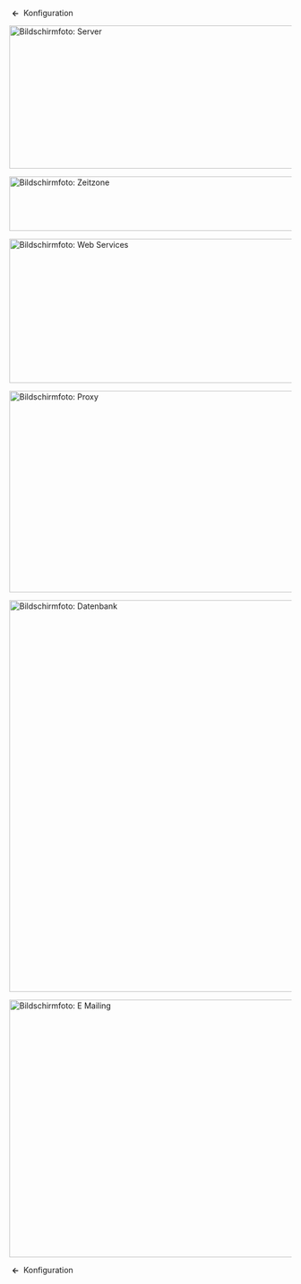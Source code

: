 <!-- Filename: Help4.x:Site_Global_Configuration_Server / Display title: Konfiguration: Server -->

 **←** 
Konfiguration

<img
src="https://docs.joomla.org/images/thumb/7/78/Help-4x-Global-Configuration-server-subscreen-de.png/800px-Help-4x-Global-Configuration-server-subscreen-de.png"
decoding="async"
srcset="https://docs.joomla.org/images/thumb/7/78/Help-4x-Global-Configuration-server-subscreen-de.png/1200px-Help-4x-Global-Configuration-server-subscreen-de.png 1.5x, https://docs.joomla.org/images/thumb/7/78/Help-4x-Global-Configuration-server-subscreen-de.png/1600px-Help-4x-Global-Configuration-server-subscreen-de.png 2x"
data-file-width="1881" data-file-height="600" width="800" height="255"
alt="Bildschirmfoto: Server" />

<img
src="https://docs.joomla.org/images/thumb/6/63/Help-4x-Global-Configuration-server-location-subscreen-de.png/800px-Help-4x-Global-Configuration-server-location-subscreen-de.png"
decoding="async"
srcset="https://docs.joomla.org/images/thumb/6/63/Help-4x-Global-Configuration-server-location-subscreen-de.png/1200px-Help-4x-Global-Configuration-server-location-subscreen-de.png 1.5x, https://docs.joomla.org/images/thumb/6/63/Help-4x-Global-Configuration-server-location-subscreen-de.png/1600px-Help-4x-Global-Configuration-server-location-subscreen-de.png 2x"
data-file-width="1882" data-file-height="228" width="800" height="97"
alt="Bildschirmfoto: Zeitzone" />

<img
src="https://docs.joomla.org/images/thumb/d/d3/Help-4x-Global-Configuration-server-webservices-subscreen-de.png/800px-Help-4x-Global-Configuration-server-webservices-subscreen-de.png"
decoding="async"
srcset="https://docs.joomla.org/images/thumb/d/d3/Help-4x-Global-Configuration-server-webservices-subscreen-de.png/1200px-Help-4x-Global-Configuration-server-webservices-subscreen-de.png 1.5x, https://docs.joomla.org/images/thumb/d/d3/Help-4x-Global-Configuration-server-webservices-subscreen-de.png/1600px-Help-4x-Global-Configuration-server-webservices-subscreen-de.png 2x"
data-file-width="1881" data-file-height="604" width="800" height="257"
alt="Bildschirmfoto: Web Services" />

<img
src="https://docs.joomla.org/images/thumb/7/75/Help-4x-Global-Configuration-server-proxy-subscreen-de.png/800px-Help-4x-Global-Configuration-server-proxy-subscreen-de.png"
decoding="async"
srcset="https://docs.joomla.org/images/thumb/7/75/Help-4x-Global-Configuration-server-proxy-subscreen-de.png/1200px-Help-4x-Global-Configuration-server-proxy-subscreen-de.png 1.5x, https://docs.joomla.org/images/thumb/7/75/Help-4x-Global-Configuration-server-proxy-subscreen-de.png/1600px-Help-4x-Global-Configuration-server-proxy-subscreen-de.png 2x"
data-file-width="1882" data-file-height="844" width="800" height="359"
alt="Bildschirmfoto: Proxy" />

<img
src="https://docs.joomla.org/images/thumb/c/cb/Help-4x-Global-Configuration-server-database-subscreen-de.png/800px-Help-4x-Global-Configuration-server-database-subscreen-de.png"
decoding="async"
srcset="https://docs.joomla.org/images/thumb/c/cb/Help-4x-Global-Configuration-server-database-subscreen-de.png/1200px-Help-4x-Global-Configuration-server-database-subscreen-de.png 1.5x, https://docs.joomla.org/images/thumb/c/cb/Help-4x-Global-Configuration-server-database-subscreen-de.png/1600px-Help-4x-Global-Configuration-server-database-subscreen-de.png 2x"
data-file-width="1883" data-file-height="1644" width="800" height="698"
alt="Bildschirmfoto: Datenbank" />

<img
src="https://docs.joomla.org/images/thumb/4/4c/Help-4x-Global-Configuration-server-mail-subscreen-de.png/800px-Help-4x-Global-Configuration-server-mail-subscreen-de.png"
decoding="async"
srcset="https://docs.joomla.org/images/thumb/4/4c/Help-4x-Global-Configuration-server-mail-subscreen-de.png/1200px-Help-4x-Global-Configuration-server-mail-subscreen-de.png 1.5x, https://docs.joomla.org/images/thumb/4/4c/Help-4x-Global-Configuration-server-mail-subscreen-de.png/1600px-Help-4x-Global-Configuration-server-mail-subscreen-de.png 2x"
data-file-width="1883" data-file-height="1080" width="800" height="459"
alt="Bildschirmfoto: E Mailing" />

 **←** 
Konfiguration
